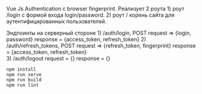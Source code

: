 Vue Js Authentication с browser fingerprint.
Реализует 2 роута 
    1) роут /login с формой входа login/password.
    2) роут / корень сайта для аутентифицированных пользователей.

Эндпоинты на серверный стороне
    1) /auth/login, POST
        request => {login, password}
        response = {access_token, refresh_token} 
    2) /auth/refresh_tokens, POST
        request => {refresh_token, fingerprint}
        response = {access_token, refresh_token}   
    3) /auth/logout
        request = {} 
        response = {}

```
npm install
npm run serve
npm run build
npm run lint
```

